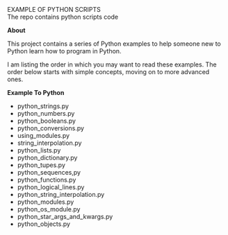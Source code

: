 <div style="display:center;"> EXAMPLE OF PYTHON SCRIPTS </div>

<div style="display:center;"> The repo contains python scripts code </div> 


**About**

This project contains a series of Python examples to help someone new to Python learn how to program in Python.

I am listing the order in which you may want to read these examples. The order below starts with simple concepts, moving on to more advanced ones.

**Example To Python**

 - python_strings.py
 - python_numbers.py
 - python_booleans.py
 - python_conversions.py
 - using_modules.py
 - string_interpolation.py
 - python_lists.py
 - python_dictionary.py
 - python_tupes.py
 - python_sequences,py
 - python_functions.py
 - python_logical_lines.py
 - python_string_interpolation.py
 - python_modules.py
 - python_os_module.py
 - python_star_args_and_kwargs.py
 - python_objects.py
 
